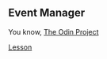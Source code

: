 ## Event Manager

You know, [The Odin Project](https://www.theodinproject.com/)

[Lesson](https://www.theodinproject.com/paths/full-stack-ruby-on-rails/courses/ruby-programming/lessons/event-manager-ruby-programming)
